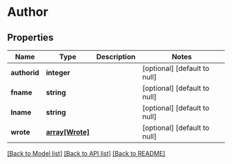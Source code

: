 # Author

## Properties
Name | Type | Description | Notes
------------ | ------------- | ------------- | -------------
**authorid** | **integer** |  | [optional] [default to null]
**fname** | **string** |  | [optional] [default to null]
**lname** | **string** |  | [optional] [default to null]
**wrote** | [**array[Wrote]**](Wrote.md) |  | [optional] [default to null]

[[Back to Model list]](../README.md#documentation-for-models) [[Back to API list]](../README.md#documentation-for-api-endpoints) [[Back to README]](../README.md)


